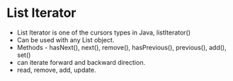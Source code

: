 # List Iterator
- List Iterator is one of the cursors types in Java, listIterator()
- Can be used with any List object.
- Methods - hasNext(), next(), remove(), hasPrevious(), previous(), add(), set()
- can iterate forward and backward direction.
- read, remove, add, update.